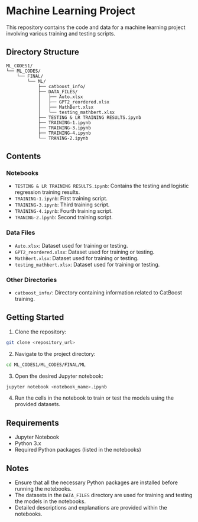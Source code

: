 
# Machine Learning Project

This repository contains the code and data for a machine learning project involving various training and testing scripts.

## Directory Structure

```
ML_CODES1/
└── ML_CODES/
    └── FINAL/
        └── ML/
            ├── catboost_info/
            ├── DATA_FILES/
            │   ├── Auto.xlsx
            │   ├── GPT2_reordered.xlsx
            │   ├── MathBert.xlsx
            │   └── testing_mathbert.xlsx
            ├── TESTING & LR TRAINING RESULTS.ipynb
            ├── TRAINING-1.ipynb
            ├── TRAINING-3.ipynb
            ├── TRAINING-4.ipynb
            └── TRANING-2.ipynb
```

## Contents

### Notebooks

- `TESTING & LR TRAINING RESULTS.ipynb`: Contains the testing and logistic regression training results.
- `TRAINING-1.ipynb`: First training script.
- `TRAINING-3.ipynb`: Third training script.
- `TRAINING-4.ipynb`: Fourth training script.
- `TRANING-2.ipynb`: Second training script.

### Data Files

- `Auto.xlsx`: Dataset used for training or testing.
- `GPT2_reordered.xlsx`: Dataset used for training or testing.
- `MathBert.xlsx`: Dataset used for training or testing.
- `testing_mathbert.xlsx`: Dataset used for training or testing.

### Other Directories

- `catboost_info/`: Directory containing information related to CatBoost training.

## Getting Started

1. Clone the repository:

```sh
git clone <repository_url>
```

2. Navigate to the project directory:

```sh
cd ML_CODES1/ML_CODES/FINAL/ML
```

3. Open the desired Jupyter notebook:

```sh
jupyter notebook <notebook_name>.ipynb
```

4. Run the cells in the notebook to train or test the models using the provided datasets.

## Requirements

- Jupyter Notebook
- Python 3.x
- Required Python packages (listed in the notebooks)

## Notes

- Ensure that all the necessary Python packages are installed before running the notebooks.
- The datasets in the `DATA_FILES` directory are used for training and testing the models in the notebooks.
- Detailed descriptions and explanations are provided within the notebooks.
